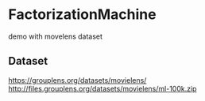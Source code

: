 # FactorizationMachine

demo with movelens dataset

## Dataset

https://grouplens.org/datasets/movielens/
http://files.grouplens.org/datasets/movielens/ml-100k.zip

